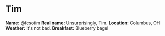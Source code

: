 # Tim
**Name:** @fcsotim
**Real name:** Unsurprisingly, Tim.
**Location:** Columbus, OH
**Weather:** It's not bad.
**Breakfast:** Blueberry bagel
